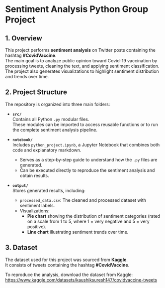 # Sentiment Analysis Python Group Project


## 1. Overview  
This project performs **sentiment analysis** on Twitter posts containing the hashtag **#CovidVaccine**.  
The main goal is to analyze public opinion toward Covid-19 vaccination by processing tweets, cleaning the text, and applying sentiment classification.  
The project also generates visualizations to highlight sentiment distribution and trends over time.  


## 2. Project Structure  

The repository is organized into three main folders:  

- **`src/`**  
  Contains all Python `.py` modular files.  
  These modules can be imported to access reusable functions or to run the complete sentiment analysis pipeline.  

- **`notebook/`**  
  Includes `python_project.ipynb`, a Jupyter Notebook that combines both code and explanatory markdown.  
  - Serves as a step-by-step guide to understand how the `.py` files are generated.  
  - Can be executed directly to reproduce the sentiment analysis and obtain results.  

- **`output/`**  
  Stores generated results, including:  
  - `processed_data.csv`: The cleaned and processed dataset with sentiment labels.  
  - Visualizations:  
    - **Pie chart** showing the distribution of sentiment categories (rated on a scale from 1 to 5, where 1 = very negative and 5 = very positive).
    - **Line chart** illustrating sentiment trends over time.  

## 3. Dataset  
The dataset used for this project was sourced from **Kaggle**.  
It consists of tweets containing the hashtag **#CovidVaccine**.  

To reproduce the analysis, download the dataset from Kaggle:  
https://www.kaggle.com/datasets/kaushiksuresh147/covidvaccine-tweets 

